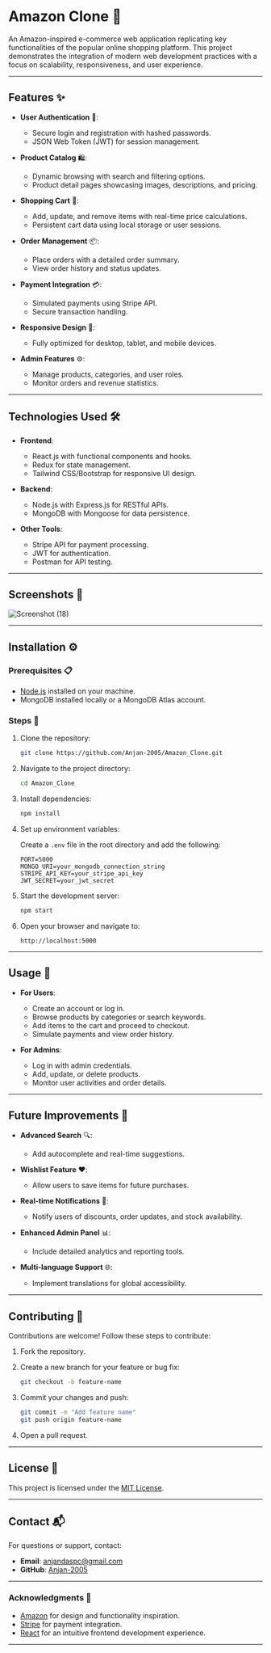 # Amazon Clone 🛒

An Amazon-inspired e-commerce web application replicating key functionalities of the popular online shopping platform. This project demonstrates the integration of modern web development practices with a focus on scalability, responsiveness, and user experience.

---

## Features ✨

- **User Authentication** 🔐:

  - Secure login and registration with hashed passwords.
  - JSON Web Token (JWT) for session management.

- **Product Catalog** 🛍️:

  - Dynamic browsing with search and filtering options.
  - Product detail pages showcasing images, descriptions, and pricing.

- **Shopping Cart** 🛒:

  - Add, update, and remove items with real-time price calculations.
  - Persistent cart data using local storage or user sessions.

- **Order Management** 📦:

  - Place orders with a detailed order summary.
  - View order history and status updates.

- **Payment Integration** 💳:

  - Simulated payments using Stripe API.
  - Secure transaction handling.

- **Responsive Design** 📱:

  - Fully optimized for desktop, tablet, and mobile devices.

- **Admin Features** ⚙️:

  - Manage products, categories, and user roles.
  - Monitor orders and revenue statistics.

---

## Technologies Used 🛠️

- **Frontend**:

  - React.js with functional components and hooks.
  - Redux for state management.
  - Tailwind CSS/Bootstrap for responsive UI design.

- **Backend**:

  - Node.js with Express.js for RESTful APIs.
  - MongoDB with Mongoose for data persistence.

- **Other Tools**:

  - Stripe API for payment processing.
  - JWT for authentication.
  - Postman for API testing.

---

## Screenshots 📸

![Screenshot (18)](https://github.com/user-attachments/assets/c40810a2-65d5-4004-9581-fd93077535e7)


---

## Installation ⚙️

### Prerequisites 📋

- [Node.js](https://nodejs.org/) installed on your machine.
- MongoDB installed locally or a MongoDB Atlas account.

### Steps 🧭

1. Clone the repository:

   ```bash
   git clone https://github.com/Anjan-2005/Amazon_Clone.git
   ```

2. Navigate to the project directory:

   ```bash
   cd Amazon_Clone
   ```

3. Install dependencies:

   ```bash
   npm install
   ```

4. Set up environment variables:

   Create a `.env` file in the root directory and add the following:

   ```env
   PORT=5000
   MONGO_URI=your_mongodb_connection_string
   STRIPE_API_KEY=your_stripe_api_key
   JWT_SECRET=your_jwt_secret
   ```

5. Start the development server:

   ```bash
   npm start
   ```

6. Open your browser and navigate to:

   ```
   http://localhost:5000
   ```

---

## Usage 🎯

- **For Users**:

  - Create an account or log in.
  - Browse products by categories or search keywords.
  - Add items to the cart and proceed to checkout.
  - Simulate payments and view order history.

- **For Admins**:

  - Log in with admin credentials.
  - Add, update, or delete products.
  - Monitor user activities and order details.

---

## Future Improvements 🚀

- **Advanced Search** 🔍:

  - Add autocomplete and real-time suggestions.

- **Wishlist Feature** ❤️:

  - Allow users to save items for future purchases.

- **Real-time Notifications** 🔔:

  - Notify users of discounts, order updates, and stock availability.

- **Enhanced Admin Panel** 📊:

  - Include detailed analytics and reporting tools.

- **Multi-language Support** 🌐:

  - Implement translations for global accessibility.

---

## Contributing 🤝

Contributions are welcome! Follow these steps to contribute:

1. Fork the repository.

2. Create a new branch for your feature or bug fix:

   ```bash
   git checkout -b feature-name
   ```

3. Commit your changes and push:

   ```bash
   git commit -m "Add feature name"
   git push origin feature-name
   ```

4. Open a pull request.

---

## License 📜

This project is licensed under the [MIT License](LICENSE).

---

## Contact 📬

For questions or support, contact:

- **Email**: [anjandaspc@gmail.com](mailto\:your-email@example.com)
- **GitHub**: [Anjan-2005](https://github.com/Anjan-2005)

---

### Acknowledgments 🙌

- [Amazon](https://www.amazon.com/) for design and functionality inspiration.
- [Stripe](https://stripe.com/) for payment integration.
- [React](https://reactjs.org/) for an intuitive frontend development experience.

---

